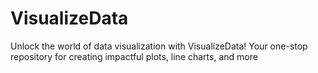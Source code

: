# VisualizeData
Unlock the world of data visualization with VisualizeData! Your one-stop repository for creating impactful plots, line charts, and more
